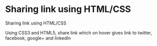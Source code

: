 # Sharing link using HTML/CSS

Sharing link using HTML/CSS

Using CSS3 and HTML5, share link which on hover gives link to twitter, facebook, google+ and linkedIn
